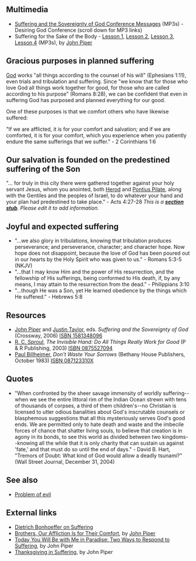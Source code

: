 ## Multimedia

-   [Suffering and the Sovereignty of God Conference Messages](http://www.desiringgod.org/ResourceLibrary/ConferenceMessages/ByConference/1/)
    (MP3s) - Desiring God Conference (scroll down for MP3 links)
-   Suffering for the Sake of the Body -
    [Lesson 1](http://biblicaltraining.org/audio/TH520/Suffering_1.mp3),
    [Lesson 2](http://biblicaltraining.org/audio/TH520/Suffering_2.mp3),
    [Lesson 3](http://biblicaltraining.org/audio/TH520/Suffering_3.mp3),
    [Lesson 4](http://biblicaltraining.org/audio/TH520/Suffering_4.mp3)
    (MP3s), by [John Piper](John_Piper "John Piper") 

## Gracious purposes in planned suffering

[God](God "God") works "all things according to the counsel of his
will" (Ephesians 1:11), even trials and tribulation and suffering.
Since "we know that for those who love God all things work together
for good, for those who are called according to his purpose"
(Romans 8:28), we can be confident that even in suffering God has
purposed and planned everything for our good.

One of these purposes is that we comfort others who have likewise
suffered:

"If we are afflicted, it is for your comfort and salvation; and if
we are comforted, it is for your comfort, which you experience when
you patiently endure the same sufferings that we suffer." - 2
Corinthians 1:6

## Our salvation is founded on the predestined suffering of the Son

"... for truly in this city there were gathered together against
your holy servant Jesus, whom you anointed, both
[Herod](index.php?title=Herod&action=edit&redlink=1 "Herod (page does not exist)")
and [Pontius Pilate](Pontius_Pilate "Pontius Pilate"), along with
the Gentiles and the peoples of Israel, to do whatever your hand
and your plan had predestined to take place." - Acts 4:27-28
*This is a **[section stub](http://www.theopedia.com/Category:Theopedia_sectionstubs "Category:Theopedia sectionstubs")**. Please edit it to add information.*
## Joyful and expected suffering

-   "...we also glory in tribulations, knowing that tribulation
    produces perseverance; and perseverance, character; and character
    hope. Now hope does not disappoint, because the love of God has
    been poured out in our hearts by the Holy Spirit who was given to
    us." - Romans 5:3-5 (NKJV)
-   "...that I may know Him and the power of His resurrection, and
    the fellowship of His sufferings, being conformed to His death, if,
    by any means, I may attain to the resurrection from the dead." -
    Philippians 3:10
-   "...though He was a Son, yet He learned obedience by the things
    which He suffered." - Hebrews 5:8

## Resources

-   [John Piper](John_Piper "John Piper") and
    [Justin Taylor](index.php?title=Justin_Taylor&action=edit&redlink=1 "Justin Taylor (page does not exist)"),
    eds. *Suffering and the Sovereignty of God* (Crossway, 2006)
    [ISBN 1581348096](http://www.theopedia.com/Special:BookSources/1581348096)
-   [R. C. Sproul](R._C._Sproul "R. C. Sproul"),
    *The Invisible Hand: Do All Things Really Work for Good* (P & R
    Publishing, 2003)
    [ISBN 0875527094](http://www.theopedia.com/Special:BookSources/0875527094)
-   [Paul Billheimer](index.php?title=Paul_Billheimer&action=edit&redlink=1 "Paul Billheimer (page does not exist)"),
    *Don't Waste Your Sorrows* (Bethany House Publishers, October 1983)
    [ISBN 087123310X](http://www.theopedia.com/Special:BookSources/087123310X)

## Quotes

-   "When confronted by the sheer savage immensity of worldly
    suffering--when we see the entire littoral rim of the Indian Ocean
    strewn with tens of thousands of corpses, a third of them
    children's--no Christian is licensed to utter odious banalities
    about God's inscrutable counsels or blasphemous suggestions that
    all this mysteriously serves God's good ends. We are permitted only
    to hate death and waste and the imbecile forces of chance that
    shatter living souls, to believe that creation is in agony in its
    bonds, to see this world as divided between two kingdoms--knowing
    all the while that it is only charity that can sustain us against
    'fate,' and that must do so until the end of days." - David B.
    Hart, "Tremors of Doubt: What kind of God would allow a deadly
    tsunami?" (Wall Street Journal, December 31, 2004)

## See also

-   [Problem of evil](Problem_of_evil "Problem of evil")

## External links

-   [Dietrich Bonhoeffer on Suffering](http://www.stauros.org/notebooks/v14n2a01.html)
-   [Brothers, Our Affliction Is for Their Comfort](http://www.desiringgod.org/library/topics/leadership/brothers_afflict.html),
    by [John Piper](John_Piper "John Piper")
-   [Today You Will Be with Me in Paradise: Two Ways to Respond to Suffering](http://www.desiringgod.org/library/sermons/81/041781.html),
    by John Piper
-   [Thanksgiving in Suffering](http://www.desiringgod.org/library/sermons/90/111890.html),
    by John Piper